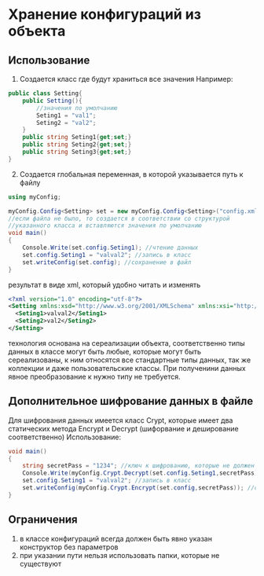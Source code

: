 # Хранение конфигураций из объекта

## Использование

1. Создается класс где будут храниться все значения
Например:
```C#
public class Setting{
    public Setting(){
        //значения по умолчанию
        Seting1 = "val1"; 
        Seting2 = "val2";
    }
    public string Seting1{get;set;}
    public string Seting2{get;set;}
    public string Seting3{get;set;}
}
```
2. Создается глобальная переменная, в которой указывается путь к файлу
```C#
using myConfig;

myConfig.Config<Setting> set = new myConfig.Config<Setting>("config.xml"); 
//если файла не было, то создается в соответствии со структурой 
//указанного класса и вставляются значения по умолчанию
void main()
{
    Console.Write(set.config.Seting1); //чтение данных
    set.config.Seting1 = "valval2"; //запись в класс
    set.writeConfig(set.config); //сохранение в файл
}
```
результат в виде xml, который удобно читать и изменять
```xml
<?xml version="1.0" encoding="utf-8"?>
<Setting xmlns:xsd="http://www.w3.org/2001/XMLSchema" xmlns:xsi="http://www.w3.org/2001/XMLSchema-instance">
  <Seting1>valval2</Seting1>
  <Seting2>val2</Seting2>
</Setting>
```
технология основана на сереализации объекта, соответственно типы данных в классе могут быть любые, которые могут быть сереализованы, к ним относятся все стандартные типы данных, так же коллекции и даже пользовательские классы.
При полученини данных явное преобразование к нужно типу не требуется.
## Дополнительное шифрование данных в файле
Для шифрования данных имеется класс Crypt, которые имеет два статических метода Encrypt и Decrypt (шифорвание и деширование соответственно)
Использование:
```C#
void main()
{
    string secretPass = "1234"; //ключ к шифрованию, которые не должен быть непосредственно в программе
    Console.Write(myConfig.Crypt.Decrypt(set.config.Seting1,secretPass)); //чтение зашифрованных данных
    set.config.Seting1 = "valval2"; //запись в класс
    set.writeConfig(myConfig.Crypt.Encrypt(set.config,secretPass)); //сохранение в файл в шифрованном виде
}
```
## Ограничения
1. в классе конфигураций всегда должен быть явно указан конструктор без параметров
2. при указании пути нельзя использовать папки, которые не существуют
